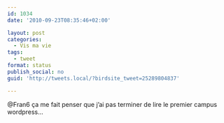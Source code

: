 ```yaml
---
id: 1034
date: '2010-09-23T08:35:46+02:00'

layout: post
categories:
  - Vis ma vie
tags:
  - tweet
format: status
publish_social: no
guid: 'http://tweets.local/?birdsite_tweet=25289804837'

---
```


@Fran6 ça me fait penser que j’ai pas terminer de lire le premier campus wordpress…